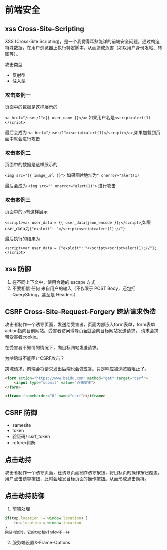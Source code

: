 # 前端安全

## xss Cross-Site-Scripting
XSS (Cross-Site Scripting)，是一个我觉得耳熟能详的前端安全问题。通过构造特殊数据，在用户浏览器上执行特定脚本，从而造成危害（如以用户身份发帖、转账等）。

攻击类型
- 反射型
- 注入型

### 攻击案例一
页面中的数据是这样展示的

`<a href="/user/1">{{ user_name }}</a>` 如果用户名是`<script>alert(1)</script>`

最后会成为 `<a href="/user/1"><script>alert(1)</script></a>`,如果加载到页面中就会进行攻击

### 攻击案例二

页面中的数据是这样展示的

`<img src="{{ image_url }}">` 如果图片地址为`" onerror="alert(1)`

最后会成为  `<img src="" onerror="alert(1)">` 进行攻击

### 攻击案例三

页面中的js有这样展示

`<script>var user_data = {{ user_data|json_encode }};</script>`,如果user_data为`{"exploit": "</script><script>alert(1);//"}`

最后执行的结果为 

`<script>var user_data = {"exploit": "</script><script>alert(1);//"};</script>`

## xss 防御

1. 在不同上下文中，使用合适的 escape 方式
2. 不要相信 任何 来自用户的输入（不仅限于 POST Body，还包括 QueryString，甚至是 Headers）

## CSRF Cross-Site-Request-Forgery 跨站请求伪造

攻击者制作一个诱导页面，发送给受害者，页面内部嵌入form表单，form表单action指向目前网站。受害者访问诱导页面就会向目标网站发送请求， 请求会携带受害者cookie。

在受害者不知情的情况下，向目标网站发送请求。



为啥跨域不能阻止CSRF攻击？

跨域请求，前端会将请求发出后端也会做应答。只是响应被浏览器阻止了。

```html
<form action="https://www.baidu.com" method="get" target="csrf">
    <input type="submit" value="点击拿钱">
</form>

<iframe frameborder="0" name="csrf"></iframe>
```

## CSRF 防御
- samesite
- token
- 验证码/ csrf_token
- referer判断



## 点击劫持

攻击者制作一个诱导页面，在诱导页面制作诱导按钮，将目标页的操作按钮覆盖。用户点击诱导按钮，此时会触发目标页面的操作按钮。从而形成点击劫持。

## 点击劫持防御
1. 前端处理

```js
if(top.location != window.location) {
    top.location = window.location
}
网站内嵌时，它的top和window不一样
```

2. 服务端设置X-Frame-Options

